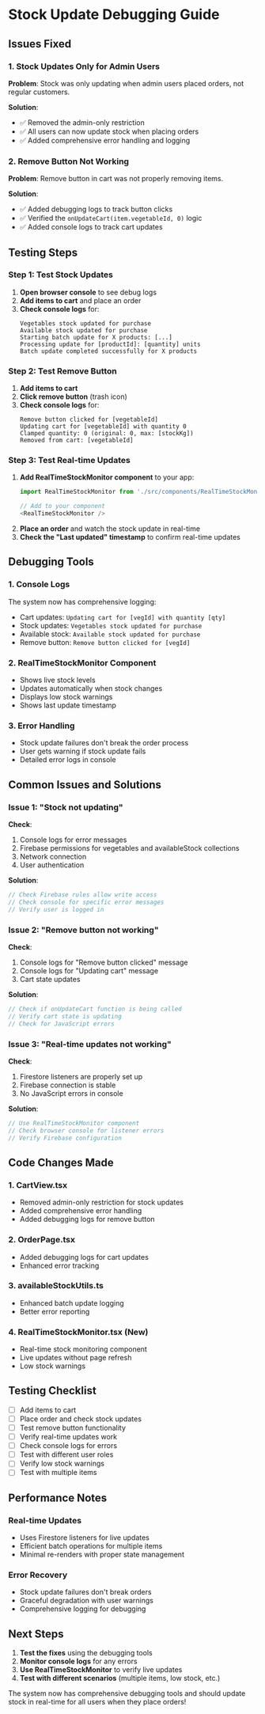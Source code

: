 # Stock Update Debugging Guide

## Issues Fixed

### 1. **Stock Updates Only for Admin Users**
**Problem**: Stock was only updating when admin users placed orders, not regular customers.

**Solution**: 
- ✅ Removed the admin-only restriction
- ✅ All users can now update stock when placing orders
- ✅ Added comprehensive error handling and logging

### 2. **Remove Button Not Working**
**Problem**: Remove button in cart was not properly removing items.

**Solution**:
- ✅ Added debugging logs to track button clicks
- ✅ Verified the `onUpdateCart(item.vegetableId, 0)` logic
- ✅ Added console logs to track cart updates

## Testing Steps

### Step 1: Test Stock Updates
1. **Open browser console** to see debug logs
2. **Add items to cart** and place an order
3. **Check console logs** for:
   ```
   Vegetables stock updated for purchase
   Available stock updated for purchase
   Starting batch update for X products: [...]
   Processing update for [productId]: [quantity] units
   Batch update completed successfully for X products
   ```

### Step 2: Test Remove Button
1. **Add items to cart**
2. **Click remove button** (trash icon)
3. **Check console logs** for:
   ```
   Remove button clicked for [vegetableId]
   Updating cart for [vegetableId] with quantity 0
   Clamped quantity: 0 (original: 0, max: [stockKg])
   Removed from cart: [vegetableId]
   ```

### Step 3: Test Real-time Updates
1. **Add RealTimeStockMonitor component** to your app:
   ```typescript
   import RealTimeStockMonitor from './src/components/RealTimeStockMonitor';
   
   // Add to your component
   <RealTimeStockMonitor />
   ```
2. **Place an order** and watch the stock update in real-time
3. **Check the "Last updated" timestamp** to confirm real-time updates

## Debugging Tools

### 1. **Console Logs**
The system now has comprehensive logging:
- Cart updates: `Updating cart for [vegId] with quantity [qty]`
- Stock updates: `Vegetables stock updated for purchase`
- Available stock: `Available stock updated for purchase`
- Remove button: `Remove button clicked for [vegId]`

### 2. **RealTimeStockMonitor Component**
- Shows live stock levels
- Updates automatically when stock changes
- Displays low stock warnings
- Shows last update timestamp

### 3. **Error Handling**
- Stock update failures don't break the order process
- User gets warning if stock update fails
- Detailed error logs in console

## Common Issues and Solutions

### Issue 1: "Stock not updating"
**Check**:
1. Console logs for error messages
2. Firebase permissions for vegetables and availableStock collections
3. Network connection
4. User authentication

**Solution**:
```javascript
// Check Firebase rules allow write access
// Check console for specific error messages
// Verify user is logged in
```

### Issue 2: "Remove button not working"
**Check**:
1. Console logs for "Remove button clicked" message
2. Console logs for "Updating cart" message
3. Cart state updates

**Solution**:
```javascript
// Check if onUpdateCart function is being called
// Verify cart state is updating
// Check for JavaScript errors
```

### Issue 3: "Real-time updates not working"
**Check**:
1. Firestore listeners are properly set up
2. Firebase connection is stable
3. No JavaScript errors in console

**Solution**:
```javascript
// Use RealTimeStockMonitor component
// Check browser console for listener errors
// Verify Firebase configuration
```

## Code Changes Made

### 1. **CartView.tsx**
- Removed admin-only restriction for stock updates
- Added comprehensive error handling
- Added debugging logs for remove button

### 2. **OrderPage.tsx**
- Added debugging logs for cart updates
- Enhanced error tracking

### 3. **availableStockUtils.ts**
- Enhanced batch update logging
- Better error reporting

### 4. **RealTimeStockMonitor.tsx** (New)
- Real-time stock monitoring component
- Live updates without page refresh
- Low stock warnings

## Testing Checklist

- [ ] Add items to cart
- [ ] Place order and check stock updates
- [ ] Test remove button functionality
- [ ] Verify real-time updates work
- [ ] Check console logs for errors
- [ ] Test with different user roles
- [ ] Verify low stock warnings
- [ ] Test with multiple items

## Performance Notes

### Real-time Updates
- Uses Firestore listeners for live updates
- Efficient batch operations for multiple items
- Minimal re-renders with proper state management

### Error Recovery
- Stock update failures don't break orders
- Graceful degradation with user warnings
- Comprehensive logging for debugging

## Next Steps

1. **Test the fixes** using the debugging tools
2. **Monitor console logs** for any errors
3. **Use RealTimeStockMonitor** to verify live updates
4. **Test with different scenarios** (multiple items, low stock, etc.)

The system now has comprehensive debugging tools and should update stock in real-time for all users when they place orders!
